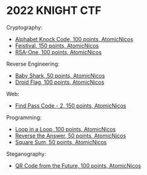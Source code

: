 # 2022 KNIGHT CTF

Cryptography:

- [Alphabet Knock Code, 100 points, AtomicNicos](2022-KNIGHT_CTF/ALPHABET_KNOCK_CODE.md)
- [Feistival, 150 points, AtomicNicos](2022-KNIGHT_CTF/FEISTIVAL.md)
- [RSA-One, 100 points, AtomicNicos](2022-KNIGHT_CTF/RSA-ONE.md)

Reverse Engineering:

- [Baby Shark, 50 points, AtomicNicos](2022-KNIGHT_CTF/BABY_SHARK.md)
- [Droid Flag, 100 points, AtomicNicos](2022-KNIGHT_CTF/DROID_FLAG.md)

Web:

- [Find Pass Code - 2, 150 points, AtomicNicos](2022-KNIGHT_CTF/FINDPASS2.md)

Programming:

- [Loop in a Loop, 100 points, AtomicNicos](2022-KNIGHT_CTF/LOOP_IN_LOOP.md)
- [Reverse the Answer, 50 points, AtomicNicos](2022-KNIGHT_CTF/REVERSE_THE_ANSWER.md)
- [Square Sum, 50 points, AtomicNicos](2022-KNIGHT_CTF/SQUARE_SUM.md)

Steganography:

- [QR Code from the Future, 100 points, AtomicNicos](2022-KNIGHT_CTF/QR_CODE_FROM_THE_FUTURE.md)

